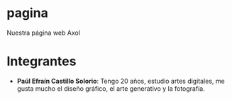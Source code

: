 # pagina
 Nuestra página web Axol

# Integrantes
- **Paúl Efraín Castillo Solorio**: Tengo 20 años, estudio artes digitales, me gusta mucho el diseño gráfico, el arte generativo y la fotografía.